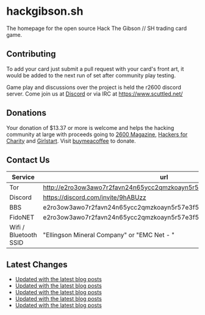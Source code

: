 # hackgibson.sh
The homepage for the open source Hack The Gibson // SH trading card game.


## Contributing

To add your card just submit a pull request with your card's front art, it would be added to the next run of set after community play testing.

Game play and discussions over the project is held the r2600 discord server. Come join us at [Discord](https://discord.com/invite/9hABUzz) or via IRC at https://www.scuttled.net/


## Donations

Your donation of $13.37 or more is welcome and helps the hacking community at large with proceeds going to [2600 Magazine](https://2600.com/), [Hackers for Charity](https://hackersforcharity.org) and [Girlstart](https://girlstart.org).  Visit [buymeacoffee](https://www.buymeacoffee.com/hackgibson.sh) to donate.


## Contact Us

Service | url
-|-
Tor | http://e2ro3ow3awo7r2favn24n65ycc2qmzkoayn5r57e3f56nvjwdcgg32ad.onion
Discord | https://discord.com/invite/9hABUzz
BBS | e2ro3ow3awo7r2favn24n65ycc2qmzkoayn5r57e3f56nvjwdcgg32ad.onion:23
FidoNET | e2ro3ow3awo7r2favn24n65ycc2qmzkoayn5r57e3f56nvjwdcgg32ad.onion:24554
Wifi / Bluetooth SSID | "Ellingson Mineral Company" or "EMC Net - <fidonet address>"

## Latest Changes
<!-- BLOG-POST-LIST:START -->
- [Updated with the latest blog posts](https://github.com/DFW2600/hackgibson.sh/commit/ad103c7478b2af52fbfbef0f705bb8f20bba4214)
- [Updated with the latest blog posts](https://github.com/DFW2600/hackgibson.sh/commit/0c50ee258c23c44fda36a6b1e56646c056e9e353)
- [Updated with the latest blog posts](https://github.com/DFW2600/hackgibson.sh/commit/60e136b60826ad442f078598dd5cdebf31308b51)
- [Updated with the latest blog posts](https://github.com/DFW2600/hackgibson.sh/commit/c8244b78a49737fc2ab931e117a99f6d08a2a8d1)
- [Updated with the latest blog posts](https://github.com/DFW2600/hackgibson.sh/commit/b154b07aef2b554194619d332aa3f4268576d939)
<!-- BLOG-POST-LIST:END -->
